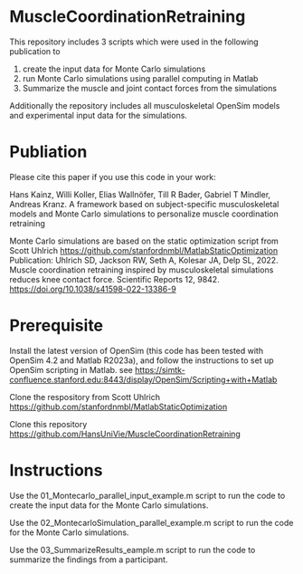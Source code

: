 # MuscleCoordinationRetraining

This repository includes 3 scripts which were used in the following publication to 
1) create the input data for Monte Carlo simulations
2) run Monte Carlo simulations using parallel computing in Matlab
3) Summarize the muscle and joint contact forces from the simulations

Additionally the repository includes all musculoskeletal OpenSim models and experimental input data for the simulations.

# Publiation

Please cite this paper if you use this code in your work:

Hans Kainz, Willi Koller, Elias Wallnöfer, Till R Bader, Gabriel T Mindler, Andreas Kranz. 
A framework based on subject-specific musculoskeletal models and Monte Carlo simulations to personalize muscle coordination retraining

Monte Carlo simulations are based on the static optimization script from Scott Uhlrich https://github.com/stanfordnmbl/MatlabStaticOptimization
Publication: Uhlrich SD, Jackson RW, Seth A, Kolesar JA, Delp SL, 2022. Muscle coordination retraining inspired by musculoskeletal simulations reduces knee contact force. Scientific Reports 12, 9842. https://doi.org/10.1038/s41598-022-13386-9

# Prerequisite

Install the latest version of OpenSim (this code has been tested with OpenSim 4.2 and Matlab R2023a), and follow the instructions to set up OpenSim scripting in Matlab.
see https://simtk-confluence.stanford.edu:8443/display/OpenSim/Scripting+with+Matlab 

Clone the respository from Scott Uhlrich https://github.com/stanfordnmbl/MatlabStaticOptimization

Clone this repository https://github.com/HansUniVie/MuscleCoordinationRetraining

# Instructions

Use the 01_Montecarlo_parallel_input_example.m script to run the code to create the input data for the Monte Carlo simulations.

Use the 02_MontecarloSimulation_parallel_example.m script to run the code for the Monte Carlo simulations.

Use the 03_SummarizeResults_eample.m script to run the code to summarize the findings from a participant.
